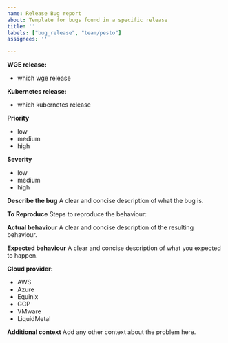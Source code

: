 ```yaml
---
name: Release Bug report
about: Template for bugs found in a specific release
title: ''
labels: ["bug_release", "team/pesto"]
assignees: ''

---
```


**WGE release:**
 - which wge release

**Kubernetes release:**
 - which kubernetes release

**Priority**
 - low
 - medium
 - high

**Severity**
 - low
 - medium
 - high

**Describe the bug**
A clear and concise description of what the bug is.

**To Reproduce**
Steps to reproduce the behaviour:

**Actual behaviour**
A clear and concise description of the resulting behaviour.

**Expected behaviour**
A clear and concise description of what you expected to happen.

**Cloud provider:**
 - AWS
 - Azure
 - Equinix
 - GCP
 - VMware
 - LiquidMetal

**Additional context**
Add any other context about the problem here.
